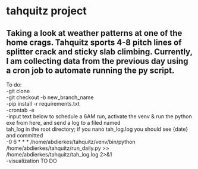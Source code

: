 # tahquitz project
## Taking a look at weather patterns at one of the home crags. Tahquitz sports 4-8 pitch lines of splitter crack and sticky slab climbing. Currently, I am collecting data from the previous day using a cron job to automate running the py script.

To do:<br>
-git clone <ssh-key> <br>
-git checkout -b new_branch_name <br>
-pip install -r requirements.txt <br>
-crontab -e <br>
-input text below to schedule a 6AM run, activate the venv & run the python exe from here, and send a log to a filed named<br> tah_log in the root directory; if you nano tah_log.log you should see {date} and committed<br>
-0 6 * * * /home/abdierkes/tahquitz/venv/bin/python /home/abdierkes/tahquitz/run_daily.py >><br> /home/abdierkes/tahquitz/tah_log.log 2>&1<br>
-visualization TO DO<br>
